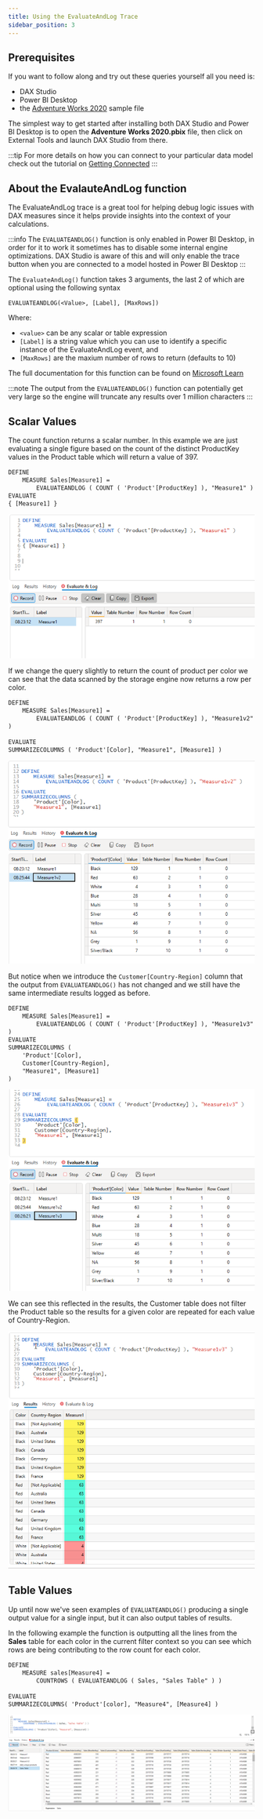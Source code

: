 ```yaml
---
title: Using the EvaluateAndLog Trace
sidebar_position: 3
---
```


## Prerequisites

If you want to follow along and try out these queries yourself all you need is:
* DAX Studio
* Power BI Desktop
* the [Adventure Works 2020](https://aka.ms/dax-docs-sample-file) sample file

The simplest way to get started after installing both DAX Studio and Power BI Desktop is to open the **Adventure Works 2020.pbix** file, then click on External Tools and launch DAX Studio from there. 

:::tip
For more details on how you can connect to your particular data model check out the tutorial on [Getting Connected](../getting-connected/)
:::

## About the EvalauteAndLog function

The EvaluateAndLog trace is a great tool for helping debug logic issues with DAX measures since it helps provide insights into the context of your calculations.

:::info
The `EVALUATEANDLOG()` function is only enabled in Power BI Desktop, in order for it to work it sometimes has to disable some internal engine optimizations. DAX Studio is aware of this and will only enable the trace button when you are connected to a model hosted in Power BI Desktop 
:::

The `EvaluateAndLog()` function takes 3 arguments, the last 2 of which are optional using the following syntax
```
EVALUATEANDLOG(<Value>, [Label], [MaxRows])
```

Where:
* `<value>` can be any scalar or table expression
* `[Label]` is a string value which you can use to identify a specific instance of the EvaluateAndLog event, and
* `[MaxRows]` are the maxium number of rows to return (defaults to 10)

The full documentation for this function can be found on [Microsoft Learn](https://learn.microsoft.com/en-us/dax/evaluateandlog-function-dax) 

:::note
The output from the `EVALUATEANDLOG()` function can potentially get very large so the engine will truncate any results over 1 million characters
:::

## Scalar Values
The count function returns a scalar number. In this example we are just evaluating a single figure based on the count of the distinct ProductKey values in the Product table which will return a value of 397.

```
DEFINE
    MEASURE Sales[Measure1] =
        EVALUATEANDLOG ( COUNT ( 'Product'[ProductKey] ), "Measure1" )
EVALUATE
{ [Measure1] }

```

![](./eval-and-log-1.png)

If we change the query slightly to return the count of product per color we can see that the data scanned by the storage engine now returns a row per color.

```
DEFINE
    MEASURE Sales[Measure1] =
        EVALUATEANDLOG ( COUNT ( 'Product'[ProductKey] ), "Measure1v2" )

EVALUATE
SUMMARIZECOLUMNS ( 'Product'[Color], "Measure1", [Measure1] )
```
![](./eval-and-log-2.png)

But notice when we introduce the `Customer[Country-Region]` column that the output from `EVALUATEANDLOG()` has not changed and we still have the same intermediate results logged as before.

```
DEFINE
    MEASURE Sales[Measure1] =
        EVALUATEANDLOG ( COUNT ( 'Product'[ProductKey] ), "Measure1v3" )
EVALUATE
SUMMARIZECOLUMNS (
    'Product'[Color],
    Customer[Country-Region],
    "Measure1", [Measure1]
)
```

![](./eval-and-log-3.png)

We can see this reflected in the results, the Customer table does not filter the Product table so the results for a given color are repeated for each value of Country-Region.

![](./eval-and-log-3-results.png)

## Table Values

Up until now we've seen examples of `EVALUATEANDLOG()` producing a single output value for a single input, but it can also output tables of results.

In the following example the function is outputting all the lines from the **Sales** table for each color in the current filter context so you can see which rows are being contributing to the row count for each color.

```
DEFINE
    MEASURE sales[Measure4] =
        COUNTROWS ( EVALUATEANDLOG ( Sales, "Sales Table" ) )

EVALUATE
SUMMARIZECOLUMNS( 'Product'[color], "Measure4", [Measure4] )

```

![](./eval-and-log-5.png)

